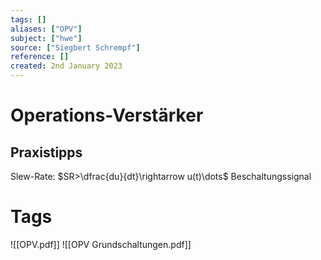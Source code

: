 ```yaml
---
tags: []
aliases: ["OPV"]
subject: ["hwe"]
source: ["Siegbert Schrempf"]
reference: []
created: 2nd January 2023
---
```


# Operations-Verstärker

## Praxistipps
Slew-Rate: $SR>\dfrac{du}{dt}\rightarrow u(t)\dots$ Beschaltungssignal 
# Tags
![[OPV.pdf]]
![[OPV Grundschaltungen.pdf]]